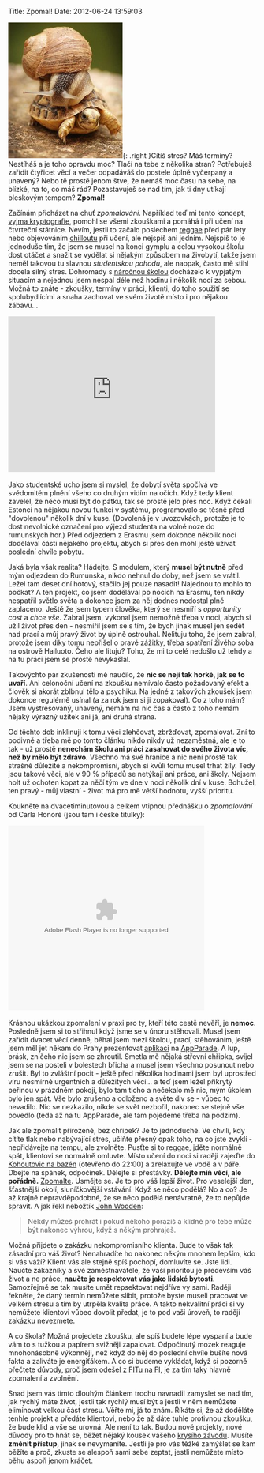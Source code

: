 Title: Zpomal!
Date: 2012-06-24 13:59:03

![Pomalu](images/snail.jpg){: .right }Cítíš stres? Máš termíny? Nestíháš a je toho opravdu moc? Tlačí na tebe z několika stran? Potřebuješ zařídit čtyřicet věcí a večer odpadáváš do postele úplně vyčerpaný a unavený? Nebo tě prostě jenom štve, že nemáš moc času na sebe, na blízké, na to, co máš rád? Pozastavuješ se nad tím, jak ti dny utíkají bleskovým tempem? **Zpomal!**

Začínám přicházet na chuť *zpomalování*. Například teď mi tento koncept, [vyjma kryptografie](http://honzajavorek.cz/blog/posledni-hodiny-pred-posledni-zkouskou), pomohl se všemi zkouškami a pomáhá i při učení na čtvrteční státnice. Nevím, jestli to začalo poslechem [reggae](https://www.youtube.com/watch?v=7rQY682SoyQ) před pár lety nebo objevováním [chilloutu](https://www.youtube.com/watch?v=ETGO6QEjx9Q) při učení, ale nejspíš ani jedním. Nejspíš to je jednoduše tím, že jsem se musel na konci gymplu a celou vysokou školu dost otáčet a snažit se vydělat si nějakým způsobem na živobytí, takže jsem neměl takovou tu slavnou *studentskou pohodu*, ale naopak, často mě stihl docela silný stres. Dohromady s [náročnou školou](http://www.fit.vutbr.cz) docházelo k vypjatým situacím a nejednou jsem nespal déle než hodinu i několik nocí za sebou. Možná to znáte - zkoušky, termíny v práci, klienti, do toho soužití se spolubydlícími a snaha zachovat ve svém životě místo i pro nějakou zábavu...

<iframe width="420" height="315" src="http://www.youtube.com/embed/OWDXR9x-FXE" frameborder="0" allowfullscreen></iframe>

Jako studentské ucho jsem si myslel, že dobytí světa spočívá ve svědomitém plnění všeho co druhým vidím na očích. Když tedy klient zavelel, že něco musí být do pátku, tak se prostě jelo přes noc. Když čekali Estonci na nějakou novou funkci v systému, programovalo se těsně před "dovolenou" několik dní v kuse. (Dovolená je v uvozovkách, protože je to dost nevolnické označení pro výjezd studenta na volné noze do rumunských hor.) Před odjezdem z Erasmu jsem dokonce několik nocí dodělával části nějakého projektu, abych si přes den mohl ještě užívat poslední chvíle pobytu.

Jaká byla však realita? Hádejte. S modulem, který **musel být nutně** před mým odjezdem do Rumunska, nikdo nehnul do doby, než jsem se vrátil. Ležel tam deset dní hotový, stačilo jej pouze nasadit! Najednou to mohlo to počkat? A ten projekt, co jsem dodělával po nocích na Erasmu, ten nikdy nespatřil světlo světa a dokonce jsem za něj dodnes nedostal plně zaplaceno. Ještě že jsem typem člověka, který se nesmíří s *opportunity cost* a *chce vše*. Zabral jsem, vykonal jsem nemožné třeba v noci, abych si užil život přes den - nesmířil jsem se s tím, že bych jinak musel jen sedět nad prací a můj pravý život by úplně ostrouhal. Nelituju toho, že jsem zabral, protože jsem díky tomu nepřišel o pravé zážitky, třeba spatření živého soba na ostrově Hailuoto. Čeho ale lituju? Toho, že mi to celé nedošlo už tehdy a na tu práci jsem se prostě nevykašlal.

Takovýchto pár zkušeností mě naučilo, že **nic se nejí tak horké, jak se to uvaří**. Ani celonoční učení na zkoušku nemívalo často požadovaný efekt a člověk si akorát zblbnul tělo a psychiku. Na jedné z takových zkoušek jsem dokonce regulérně usínal (a za rok jsem si ji zopakoval). Co z toho mám? Jsem vystresovaný, unavený, nemám na nic čas a často z toho nemám nějaký výrazný užitek ani já, ani druhá strana.

Od těchto dob inklinuji k tomu věci zlehčovat, zbržďovat, zpomalovat. Zní to podivně a třeba mě po tomto článku nikdo nikdy už nezaměstná, ale je to tak - už prostě **nenechám školu ani práci zasahovat do svého života víc, než by mělo být zdrávo**. Všechno má své hranice a nic není prostě tak strašně důležité a nekompromisní, abych si kvůli tomu musel trhat žíly. Tedy jsou takové věci, ale v 90 % případů se netýkají ani práce, ani školy. Nejsem holt už ochoten kopat za něčí tým ve dne v noci několik dní v kuse. Bohužel, ten pravý - můj vlastní - život má pro mě větší hodnotu, vyšší prioritu.

Koukněte na dvacetiminutovou a celkem vtipnou přednášku o *zpomalování* od Carla Honoré (jsou tam i české titulky):

<object width="398" height="374"><param name="movie" value="http://video.ted.com/assets/player/swf/EmbedPlayer.swf"></param><param name="allowFullScreen" value="true" /><param name="allowScriptAccess" value="always"/><param name="wmode" value="transparent"></param><param name="bgColor" value="#ffffff"></param><param name="flashvars" value="vu=http://video.ted.com/talk/stream/2005G/Blank/CarlHonore_2005G-320k.mp4&su=http://images.ted.com/images/ted/tedindex/embed-posters/CarlHonore-2005G.embed_thumbnail.jpg&vw=384&vh=288&ap=0&ti=73&lang=en&introDuration=15330&adDuration=4000&postAdDuration=830&adKeys=talk=carl_honore_praises_slowness;year=2005;theme=might_you_live_a_great_deal_longer;theme=what_makes_us_happy;theme=not_business_as_usual;theme=a_greener_future;event=TEDGlobal+2005;tag=choice;tag=culture;tag=happiness;tag=health;tag=parenting;tag=personal+growth;tag=potential;tag=psychology;&preAdTag=tconf.ted/embed;tile=1;sz=512x288;" /><embed src="http://video.ted.com/assets/player/swf/EmbedPlayer.swf" pluginspace="http://www.macromedia.com/go/getflashplayer" type="application/x-shockwave-flash" wmode="transparent" bgColor="#ffffff" width="398" height="374" allowFullScreen="true" allowScriptAccess="always" flashvars="vu=http://video.ted.com/talk/stream/2005G/Blank/CarlHonore_2005G-320k.mp4&su=http://images.ted.com/images/ted/tedindex/embed-posters/CarlHonore-2005G.embed_thumbnail.jpg&vw=384&vh=288&ap=0&ti=73&lang=en&introDuration=15330&adDuration=4000&postAdDuration=830&adKeys=talk=carl_honore_praises_slowness;year=2005;theme=might_you_live_a_great_deal_longer;theme=what_makes_us_happy;theme=not_business_as_usual;theme=a_greener_future;event=TEDGlobal+2005;tag=choice;tag=culture;tag=happiness;tag=health;tag=parenting;tag=personal+growth;tag=potential;tag=psychology;&preAdTag=tconf.ted/embed;tile=1;sz=512x288;"></embed></object>

Krásnou ukázkou zpomalení v praxi pro ty, kteří této cestě nevěří, je **nemoc**. Posledně jsem si to střihnul když jsme se v únoru stěhovali. Musel jsem zařídit dvacet věcí denně, běhal jsem mezi školou, prací, stěhováním, ještě jsem měl jet někam do Prahy prezentovat [aplikaci](https://play.google.com/store/apps/details?id=net.skimap) na [AppParade](http://www.mediar.cz/appparade/). A lup, prásk, zničeho nic jsem se zhroutil. Smetla mě nějaká střevní chřipka, svíjel jsem se na posteli v bolestech břicha a musel jsem všechno posunout nebo zrušit. Byl to zvláštní pocit - ještě před několika hodinami jsem byl uprostřed víru nesmírně urgentních a důležitých věcí... a teď jsem ležel přikrytý peřinou v prázdném pokoji, bylo tam ticho a nečekalo mě nic, mým úkolem bylo jen spát. Vše bylo zrušeno a odloženo a světe div se - vůbec to nevadilo. Nic se nezkazilo, nikde se svět nezbořil, nakonec se stejně vše povedlo (teda až na tu AppParade, ale tam pojedeme třeba na podzim).

Jak ale zpomalit přirozeně, bez chřipek? Je to jednoduché. Ve chvíli, kdy cítíte tlak nebo nabývající stres, učiňte přesný opak toho, na co jste zvyklí - nepřidávejte na tempu, ale zvolněte. Pusťte si to reggae, jděte normálně spát, klientovi se normálně omluvte. Místo učení do noci si raději zajeďte do [Kohoutovic na bazén](http://www.aquapark-kohoutovice.cz/) (otevřeno do 22:00) a zrelaxujte ve vodě a v páře. Dbejte na spánek, odpočinek. Dělejte si přestávky. **Dělejte míň věcí, ale pořádně.** [Zpomalte](https://cs.wikipedia.org/wiki/Ppoommaalluu). Usmějte se. Je to pro váš lepší život. Pro veselejší den, šťastnější okolí, sluníčkovější vstávání. Když se něco podělá? No a co? Je až krajně nepravděpodobné, že se něco podělá nenávratně, že to nepůjde spravit. A jak řekl nebožtík [John Wooden](http://www.ted.com/talks/john_wooden_on_the_difference_between_winning_and_success.html):

> Někdy můžeš prohrát i pokud někoho porazíš a klidně pro tebe může být nakonec výhrou, když s někým prohraješ.

Možná přijdete o zakázku nekompromisního klienta. Bude to však tak zásadní pro váš život? Nenahradíte ho nakonec někým mnohem lepším, kdo si vás váží? Klient vás ale stejně spíš pochopí, domluvíte se. Jste lidi. Naučte zákazníky a své zaměstnavatele, že vaší prioritou je především váš život a ne práce, **naučte je respektovat vás jako lidské bytosti**. Samozřejmě se tak musíte umět repsektovat nejdříve vy sami. Raději řekněte, že daný termín nemůžete slíbit, protože byste museli pracovat ve velkém stresu a tím by utrpěla kvalita práce. A takto nekvalitní práci si vy nemůžete klientovi vůbec dovolit předat, je to pod vaši úroveň, to raději zakázku nevezmete.

A co škola? Možná projedete zkoušku, ale spíš budete lépe vyspaní a bude vám to s tužkou a papírem svižněji zapalovat. Odpočinutý mozek reaguje mnohonásobně výkonněji, než když do něj do poslední chvíle bušíte nová fakta a zalíváte je energiťákem. A co si budeme vykládat, když si pozorně přečtete [důvody, proč jsem odešel z FITu na FI](http://honzajavorek.cz/blog/byl-jsem-fit#zaver), je za tím taky hlavně zpomalení a zvolnění.

Snad jsem vás tímto dlouhým článkem trochu navnadil zamyslet se nad tím, jak rychlý máte život, jestli tak rychlý musí být a jestli v něm nemůžete eliminovat velkou část stresu. Věřte mi, já to znám. Říkáte si, že až doděláte tenhle projekt a předáte klientovi, nebo že až dáte tuhle protivnou zkoušku, že bude klid a vše se urovná. Ale není to tak. Budou nové projekty, nové důvody pro to hnát se, běžet nějaký kousek vašeho [krysího závodu](http://blog.peoplecomm.cz/clanek/krysi-zavod-chytili-jste-se). Musíte **změnit přístup**, jinak se nevymaníte. Jestli je pro vás těžké zamýšlet se kam běžíte a proč, zkuste se alespoň sami sebe zeptat, jestli nemůžete místo běhu aspoň jenom kráčet.
